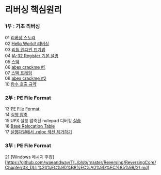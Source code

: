 # 리버싱 핵심원리

### 1부 : 기초 리버싱

01 [리버싱 스토리](https://github.com/waeandway/TIL/blob/master/Reversing/ReversingCore/Chapter/01_%EA%B8%B0%EC%B4%88%EB%A6%AC%EB%B2%84%EC%8B%B1/01.md) <br>
02 [Hello World! 리버싱](https://github.com/waeandway/TIL/blob/master/Reversing/ReversingCore/Chapter/01_%EA%B8%B0%EC%B4%88%EB%A6%AC%EB%B2%84%EC%8B%B1/02.md) <br>
03 [리틀 엔디언 표기법](https://github.com/waeandway/TIL/blob/master/Reversing/ReversingCore/Chapter/01_%EA%B8%B0%EC%B4%88%EB%A6%AC%EB%B2%84%EC%8B%B1/03.md) <br>
04 [IA-32 Register 기본 설명](https://github.com/waeandway/TIL/blob/master/Reversing/ReversingCore/Chapter/01_%EA%B8%B0%EC%B4%88%EB%A6%AC%EB%B2%84%EC%8B%B1/04.md) <br>
05 [스택](https://github.com/waeandway/TIL/blob/master/Reversing/ReversingCore/Chapter/01_%EA%B8%B0%EC%B4%88%EB%A6%AC%EB%B2%84%EC%8B%B1/05.md) <br>
06 [abex crackme #1](https://github.com/waeandway/TIL/blob/master/Reversing/ReversingCore/Chapter/01_%EA%B8%B0%EC%B4%88%EB%A6%AC%EB%B2%84%EC%8B%B1/06.md) <br>
07 [스택 프레임](https://github.com/waeandway/TIL/blob/master/Reversing/ReversingCore/Chapter/01_%EA%B8%B0%EC%B4%88%EB%A6%AC%EB%B2%84%EC%8B%B1/07.md) <br>
08 [abex crackme #2](https://github.com/waeandway/TIL/blob/master/Reversing/ReversingCore/Chapter/01_%EA%B8%B0%EC%B4%88%EB%A6%AC%EB%B2%84%EC%8B%B1/08.md) <br>
10 [함수 호출 규약](https://github.com/waeandway/TIL/blob/master/Reversing/ReversingCore/Chapter/01_%EA%B8%B0%EC%B4%88%EB%A6%AC%EB%B2%84%EC%8B%B1/10.md) <br>


### 2부 : PE File Format
13 [PE File Format](https://github.com/waeandway/TIL/blob/master/Reversing/ReversingCore/Chapter/02_PE%20File%20Format/13.md) <br>
14 [실행 압축](https://github.com/waeandway/TIL/blob/master/Reversing/ReversingCore/Chapter/02_PE%20File%20Format/14.md) <br>
15 UPX 실행 압축된 notepad 디버깅 [실습]() <br>
16 [Base Relocation Table](https://github.com/waeandway/TIL/blob/master/Reversing/ReversingCore/Chapter/02_PE%20File%20Format/16.md) <br>
17 [실행파일에서 .reloc 섹션 제거하기](https://github.com/waeandway/TIL/blob/master/Reversing/ReversingCore/Chapter/02_PE%20File%20Format/17.md) 


### 3부 : PE File Format
21 [Windows 메시지 후킹][https://github.com/waeandway/TIL/blob/master/Reversing/ReversingCore/Chapter/03_DLL%20%EC%9D%B8%EC%A0%9D%EC%85%98/21.md]